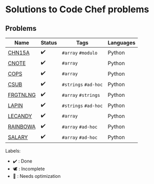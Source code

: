 # Solutions to Code Chef problems

## Problems

Name | Status | Tags | Languages
------------ | ------------- | ------------- | -------------
[CHN15A](CHN15A.py) | :heavy_check_mark: | `#array` `#modulo` | Python
[CNOTE](CNOTE.py) | :heavy_check_mark: | `#array` | Python
[COPS](COPS.py) | :heavy_check_mark: | `#array` | Python
[CSUB](CSUB.py) | :heavy_check_mark: | `#strings` `#ad-hoc` | Python
[FRGTNLNG](FRGTNLNG.py) | :heavy_check_mark: | `#array` `#strings` | Python
[LAPIN](LAPIN.py) | :heavy_check_mark: | `#strings` `#ad-hoc` | Python
[LECANDY](LECANDY.py) | :heavy_check_mark: | `#array` | Python
[RAINBOWA](RAINBOWA.py) | :heavy_check_mark: | `#array` `#ad-hoc` | Python
[SALARY](SALARY.py) | :heavy_check_mark: | `#array` `#ad-hoc` | Python

Labels:

* :heavy_check_mark: : Done
* :dove: : Incomplete
* :rocket: : Needs optimization
